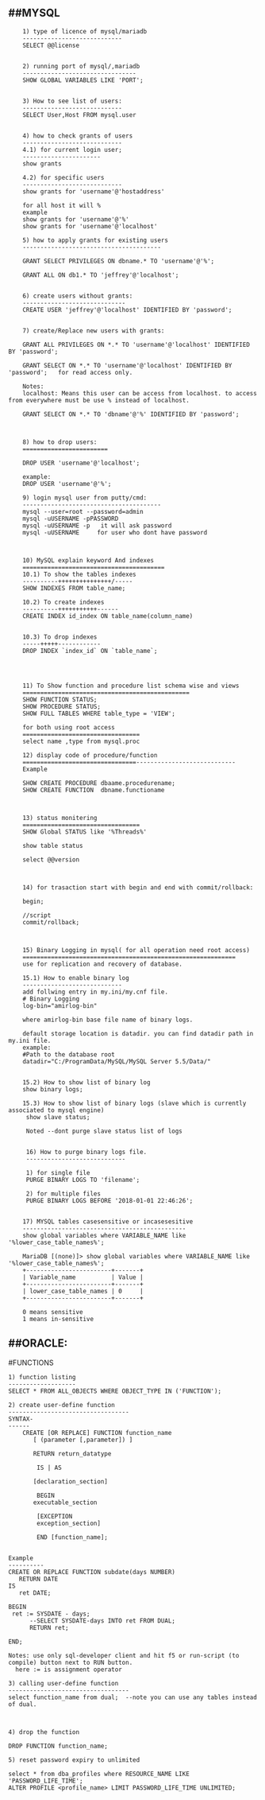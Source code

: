 ##MYSQL
----------------


		1) type of licence of mysql/mariadb
		----------------------------
		SELECT @@license
		
		
		2) running port of mysql/,mariadb
		--------------------------------
		SHOW GLOBAL VARIABLES LIKE 'PORT';
		
		
		3) How to see list of users:
		----------------------------
		SELECT User,Host FROM mysql.user
		
		
		4) how to check grants of users
		----------------------------
		4.1) for current login user;
		----------------------
		show grants
		
		4.2) for specific users
		----------------------------
		show grants for 'username'@'hostaddress'
		
		for all host it will %
		example
		show grants for 'username'@'%'
		show grants for 'username'@'localhost'
		
		5) how to apply grants for existing users
		---------------------------------------
		
		GRANT SELECT PRIVILEGES ON dbname.* TO 'username'@'%';
		
		GRANT ALL ON db1.* TO 'jeffrey'@'localhost';
		
		
		6) create users without grants:
		-----------------------------
		CREATE USER 'jeffrey'@'localhost' IDENTIFIED BY 'password';
		
		
		7) create/Replace new users with grants:
		
		GRANT ALL PRIVILEGES ON *.* TO 'username'@'localhost' IDENTIFIED BY 'password';
		
		GRANT SELECT ON *.* TO 'username'@'localhost' IDENTIFIED BY 'password';   for read access only.
		
		Notes:
		localhost: Means this user can be access from localhost. to access from everywhere must be use % instead of localhost.
		
		GRANT SELECT ON *.* TO 'dbname'@'%' IDENTIFIED BY 'password'; 
		
		
		
		8) how to drop users:
		========================
		
		DROP USER 'username'@'localhost';
		
		example:
		DROP USER 'username'@'%';
		
		9) login mysql user from putty/cmd:
		---------------------------------------
		mysql --user=root --password=admin 
		mysql -uUSERNAME -pPASSWORD
		mysql -uUSERNAME -p   it will ask password
		mysql -uUSERNAME     for user who dont have password
		
			
		
		10) MySQL explain keyword And indexes
		========================================
		10.1) To show the tables indexes
		----------+++++++++++++++/-----
		SHOW INDEXES FROM table_name;
		
		10.2) To create indexes
		----------+++++++++++------
		CREATE INDEX id_index ON table_name(column_name)
		
		
		10.3) To drop indexes
		-----+++++------------
		DROP INDEX `index_id` ON `table_name`;
		
		
		
		
		11) To Show function and procedure list schema wise and views
		===============================================
		SHOW FUNCTION STATUS;
		SHOW PROCEDURE STATUS;
		SHOW FULL TABLES WHERE table_type = 'VIEW';
		
		for both using root access
		=================================
		select name ,type from mysql.proc
		
		12) display code of procedure/function
		================================----------------------------
		Example
		
		SHOW CREATE PROCEDURE dbaame.procedurename;
		SHOW CREATE FUNCTION  dbname.functioname
		
		
		
		13) status monitering
		=================================
		SHOW Global STATUS like '%Threads%'
		
		show table status
		
		select @@version
		
		
		
		14) for trasaction start with begin and end with commit/rollback:	
		
		begin;
	
		//script	
		commit/rollback;
		
		
		
		15) Binary Logging in mysql( for all operation need root access)
		============================================================
		use for replication and recovery of database.
		
		15.1) How to enable binary log
		----------------------------
		add follwing entry in my.ini/my.cnf file.
		# Binary Logging
		log-bin="amirlog-bin"
		
		where amirlog-bin base file name of binary logs.
		
		default storage location is datadir. you can find datadir path in my.ini file.
		example:
		#Path to the database root
		datadir="C:/ProgramData/MySQL/MySQL Server 5.5/Data/"
		
		
		15.2) How to show list of binary log
		show binary logs;
		
		15.3) How to show list of binary logs (slave which is currently associated to mysql engine)
		 show slave status;
		 
		 Noted --dont purge slave status list of logs
		 
		 
		 16) How to purge binary logs file.
		 ----------------------------
		 
		 1) for single file
		 PURGE BINARY LOGS TO 'filename';
		 
		 2) for multiple files
		 PURGE BINARY LOGS BEFORE '2018-01-01 22:46:26';
		 
		
		17) MYSQL tables casesensitive or incasesesitive
		----------------------------------------------
		show global variables where VARIABLE_NAME like '%lower_case_table_names%';
		
		MariaDB [(none)]> show global variables where VARIABLE_NAME like '%lower_case_table_names%';
		+------------------------+-------+
		| Variable_name          | Value |
		+------------------------+-------+
		| lower_case_table_names | 0     |
		+------------------------+-------+
		
		0 means sensitive
		1 means in-sensitive
		  
		 
		

##ORACLE:
----------------

#FUNCTIONS
	
	1) function listing
	-------------------
	SELECT * FROM ALL_OBJECTS WHERE OBJECT_TYPE IN ('FUNCTION');
	
	2) create user-define function
	----------------------------------
	SYNTAX-
	------
		CREATE [OR REPLACE] FUNCTION function_name
		   [ (parameter [,parameter]) ]
		
		   RETURN return_datatype
		
			IS | AS
		
		   [declaration_section]
		
			BEGIN
		   executable_section
		
			[EXCEPTION
		   	exception_section]
		
			END [function_name];
	
	
	Example
	----------
	CREATE OR REPLACE FUNCTION subdate(days NUMBER)
	   RETURN DATE
	IS 
	   ret DATE;
	
	BEGIN
	 ret := SYSDATE - days;
	      --SELECT SYSDATE-days INTO ret FROM DUAL;
	      RETURN ret;
	
	END;
	
	Notes: use only sql-developer client and hit f5 or run-script (to compile) button next to RUN button.
	  here := is assignment operator
	
	3) calling user-define function
	----------------------------------
	select function_name from dual;  --note you can use any tables instead of dual.



	4) drop the function
	
	DROP FUNCTION function_name;  
	
	5) reset password expiry to unlimited 
	
	select * from dba_profiles where RESOURCE_NAME LIKE 'PASSWORD_LIFE_TIME';
	ALTER PROFILE <profile_name> LIMIT PASSWORD_LIFE_TIME UNLIMITED; 

